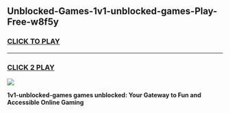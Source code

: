 
## Unblocked-Games-1v1-unblocked-games-Play-Free-w8f5y
<h3>
<a href="https://premium76.site?title=1v1-unblocked-games&ref=24M">CLICK TO PLAY</a></h3>
<hr>

<h3>
<a href="https://premium76.site?title=1v1-unblocked-games&ref=24M">CLICK 2 PLAY</a>
  
</h3>

<a href="https://premium76.site?title=1v1-unblocked-games&ref=24M"><img src="https://clearcache.store/games.png"></a>


**1v1-unblocked-games games unblocked: Your Gateway to Fun and Accessible Online Gaming**
